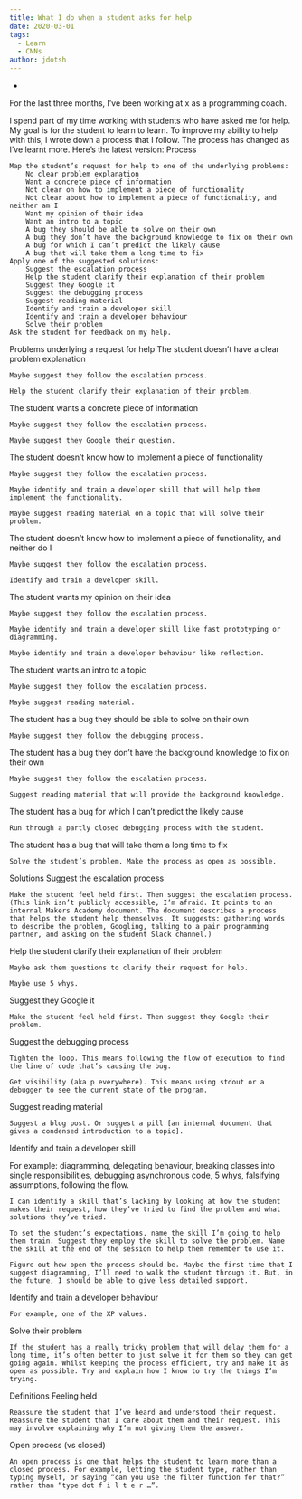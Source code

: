 ```yaml
---
title: What I do when a student asks for help
date: 2020-03-01
tags:
  - Learn
  - CNNs
author: jdotsh
---
```


-

For the last three months, I’ve been working at x as a programming coach.

I spend part of my time working with students who have asked me for help. My goal is for the student to learn to learn. To improve my ability to help with this, I wrote down a process that I follow. The process has changed as I’ve learnt more. Here’s the latest version:
Process

    Map the student’s request for help to one of the underlying problems:
        No clear problem explanation
        Want a concrete piece of information
        Not clear on how to implement a piece of functionality
        Not clear about how to implement a piece of functionality, and neither am I
        Want my opinion of their idea
        Want an intro to a topic
        A bug they should be able to solve on their own
        A bug they don’t have the background knowledge to fix on their own
        A bug for which I can’t predict the likely cause
        A bug that will take them a long time to fix
    Apply one of the suggested solutions:
        Suggest the escalation process
        Help the student clarify their explanation of their problem
        Suggest they Google it
        Suggest the debugging process
        Suggest reading material
        Identify and train a developer skill
        Identify and train a developer behaviour
        Solve their problem
    Ask the student for feedback on my help.

Problems underlying a request for help
The student doesn’t have a clear problem explanation

    Maybe suggest they follow the escalation process.

    Help the student clarify their explanation of their problem.

The student wants a concrete piece of information

    Maybe suggest they follow the escalation process.

    Maybe suggest they Google their question.

The student doesn’t know how to implement a piece of functionality

    Maybe suggest they follow the escalation process.

    Maybe identify and train a developer skill that will help them implement the functionality.

    Maybe suggest reading material on a topic that will solve their problem.

The student doesn’t know how to implement a piece of functionality, and neither do I

    Maybe suggest they follow the escalation process.

    Identify and train a developer skill.

The student wants my opinion on their idea

    Maybe suggest they follow the escalation process.

    Maybe identify and train a developer skill like fast prototyping or diagramming.

    Maybe identify and train a developer behaviour like reflection.

The student wants an intro to a topic

    Maybe suggest they follow the escalation process.

    Maybe suggest reading material.

The student has a bug they should be able to solve on their own

    Maybe suggest they follow the debugging process.

The student has a bug they don’t have the background knowledge to fix on their own

    Maybe suggest they follow the escalation process.

    Suggest reading material that will provide the background knowledge.

The student has a bug for which I can’t predict the likely cause

    Run through a partly closed debugging process with the student.

The student has a bug that will take them a long time to fix

    Solve the student’s problem. Make the process as open as possible.

Solutions
Suggest the escalation process

    Make the student feel held first. Then suggest the escalation process. (This link isn’t publicly accessible, I’m afraid. It points to an internal Makers Academy document. The document describes a process that helps the student help themselves. It suggests: gathering words to describe the problem, Googling, talking to a pair programming partner, and asking on the student Slack channel.)

Help the student clarify their explanation of their problem

    Maybe ask them questions to clarify their request for help.

    Maybe use 5 whys.

Suggest they Google it

    Make the student feel held first. Then suggest they Google their problem.

Suggest the debugging process

    Tighten the loop. This means following the flow of execution to find the line of code that’s causing the bug.

    Get visibility (aka p everywhere). This means using stdout or a debugger to see the current state of the program.

Suggest reading material

    Suggest a blog post. Or suggest a pill [an internal document that gives a condensed introduction to a topic].

Identify and train a developer skill

For example: diagramming, delegating behaviour, breaking classes into single responsibilities, debugging asynchronous code, 5 whys, falsifying assumptions, following the flow.

    I can identify a skill that’s lacking by looking at how the student makes their request, how they’ve tried to find the problem and what solutions they’ve tried.

    To set the student’s expectations, name the skill I’m going to help them train. Suggest they employ the skill to solve the problem. Name the skill at the end of the session to help them remember to use it.

    Figure out how open the process should be. Maybe the first time that I suggest diagramming, I’ll need to walk the student through it. But, in the future, I should be able to give less detailed support.

Identify and train a developer behaviour

    For example, one of the XP values.

Solve their problem

    If the student has a really tricky problem that will delay them for a long time, it’s often better to just solve it for them so they can get going again. Whilst keeping the process efficient, try and make it as open as possible. Try and explain how I know to try the things I’m trying.

Definitions
Feeling held

    Reassure the student that I’ve heard and understood their request. Reassure the student that I care about them and their request. This may involve explaining why I’m not giving them the answer.

Open process (vs closed)

    An open process is one that helps the student to learn more than a closed process. For example, letting the student type, rather than typing myself, or saying “can you use the filter function for that?” rather than “type dot f i l t e r …”.

